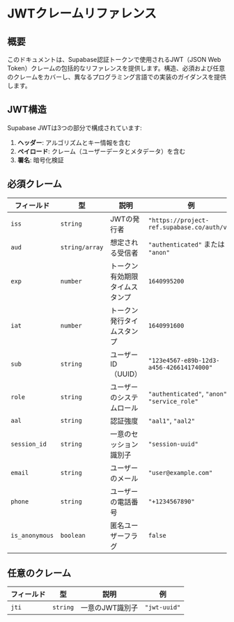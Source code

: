 # JWTクレームリファレンス

## 概要
このドキュメントは、Supabase認証トークンで使用されるJWT（JSON Web Token）クレームの包括的なリファレンスを提供します。構造、必須および任意のクレームをカバーし、異なるプログラミング言語での実装のガイダンスを提供します。

## JWT構造
Supabase JWTは3つの部分で構成されています:
1. **ヘッダー**: アルゴリズムとキー情報を含む
2. **ペイロード**: クレーム（ユーザーデータとメタデータ）を含む
3. **署名**: 暗号化検証

## 必須クレーム

| フィールド | 型 | 説明 | 例 |
|-------|------|-------------|---------|
| `iss` | `string` | JWTの発行者 | `"https://project-ref.supabase.co/auth/v1"` |
| `aud` | `string/array` | 想定される受信者 | `"authenticated"` または `"anon"` |
| `exp` | `number` | トークン有効期限タイムスタンプ | `1640995200` |
| `iat` | `number` | トークン発行タイムスタンプ | `1640991600` |
| `sub` | `string` | ユーザーID（UUID） | `"123e4567-e89b-12d3-a456-426614174000"` |
| `role` | `string` | ユーザーのシステムロール | `"authenticated"`, `"anon"`, `"service_role"` |
| `aal` | `string` | 認証強度 | `"aal1"`, `"aal2"` |
| `session_id` | `string` | 一意のセッション識別子 | `"session-uuid"` |
| `email` | `string` | ユーザーのメール | `"user@example.com"` |
| `phone` | `string` | ユーザーの電話番号 | `"+1234567890"` |
| `is_anonymous` | `boolean` | 匿名ユーザーフラグ | `false` |

## 任意のクレーム

| フィールド | 型 | 説明 | 例 |
|-------|------|-------------|---------|
| `jti` | `string` | 一意のJWT識別子 | `"jwt-uuid"` |
